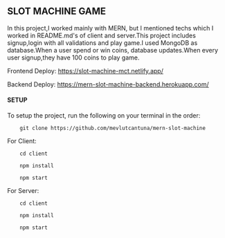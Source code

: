 ## SLOT MACHINE GAME
In this project,I worked mainly with MERN, but I mentioned techs which I worked in README.md's of client and server.This project includes signup,login with all validations and play game.I used MongoDB as database.When a user spend or win coins, database updates.When every user signup,they have 100 coins to play game.

Frontend Deploy: https://slot-machine-mct.netlify.app/

Backend Deploy: https://mern-slot-machine-backend.herokuapp.com/

#### SETUP
To setup the project, run the following on your terminal in the order:

```
    git clone https://github.com/mevlutcantuna/mern-slot-machine
```
    
For Client:
```
    cd client
```    
```
    npm install
``` 
```
    npm start
```

For Server:
```
    cd client
```    
```
    npm install
``` 
```
    npm start
```
